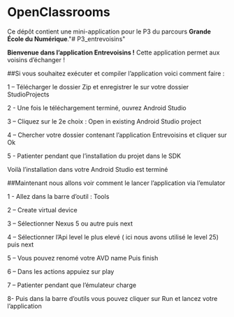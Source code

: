# OpenClassrooms

Ce dépôt contient une mini-application pour le P3 du parcours **Grande École du Numérique**."# P3_entrevoisins" 

**Bienvenue dans l’application Entrevoisins !**
Cette application permet aux voisins d’échanger !

##Si vous souhaitez exécuter et compiler l’application voici comment faire : 

1 – Télécharger le dossier Zip et enregistrer le sur votre dossier StudioProjects

2 -  Une fois le téléchargement terminé, ouvrez Android Studio

3 – Cliquez sur le 2e choix : Open in existing Android Studio project

4 – Chercher votre dossier contenant l’application Entrevoisins et cliquer sur Ok

5 -  Patienter pendant que l’installation du projet dans le SDK

Voilà l’installation dans votre Android Studio est terminé

##Maintenant nous allons voir comment le lancer l’application via l’emulator 

1 - Allez dans la barre d’outil : Tools

2 – Create virtual device

3 – Sélectionner Nexus 5 ou autre puis next

4 – Sélectionner l’Api level le plus elevé ( ici nous avons utilisé le level 25) puis next

5 – Vous pouvez renomé votre AVD name Puis finish

6 – Dans les actions appuiez sur play

7 – Patienter pendant que l’émulateur charge

8- Puis dans la barre d’outils vous pouvez cliquer sur Run et lancez votre l’application
